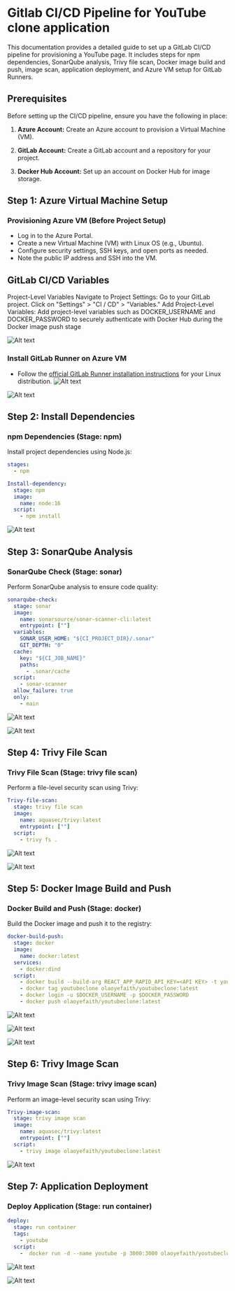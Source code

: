 # Gitlab CI/CD Pipeline for YouTube clone application 

This documentation provides a detailed guide to set up a GitLab CI/CD pipeline for provisioning a YouTube page. It includes steps for npm dependencies, SonarQube analysis, Trivy file scan, Docker image build and push, image scan, application deployment, and Azure VM setup for GitLab Runners.

## Prerequisites

Before setting up the CI/CD pipeline, ensure you have the following in place:

1. **Azure Account:** Create an Azure account to provision a Virtual Machine (VM).

2. **GitLab Account:** Create a GitLab account and a repository for your project.

3. **Docker Hub Account:** Set up an account on Docker Hub for image storage.

## Step 1: Azure Virtual Machine Setup

### Provisioning Azure VM (Before Project Setup)

- Log in to the Azure Portal.
- Create a new Virtual Machine (VM) with Linux OS (e.g., Ubuntu).
- Configure security settings, SSH keys, and open ports as needed.
- Note the public IP address and SSH into the VM.

## GitLab CI/CD Variables
Project-Level Variables
Navigate to Project Settings:
Go to your GitLab project.
Click on "Settings" > "CI / CD" > "Variables."
Add Project-Level Variables:
Add project-level variables such as DOCKER_USERNAME and DOCKER_PASSWORD to securely authenticate with Docker Hub during the Docker image push stage

 ![Alt text](images/crednetials.png)

### Install GitLab Runner on Azure VM

- Follow the [official GitLab Runner installation instructions](https://docs.gitlab.com/runner/install/linux-repository.html) for your Linux distribution.
 ![Alt text](images/gitlabrunner.png)

 ![Alt text](images/gitlabrunner2.png)


## Step 2: Install Dependencies

### npm Dependencies (Stage: npm)

Install project dependencies using Node.js:

```yaml
stages:
  - npm

Install-dependency:
  stage: npm    
  image:
    name: node:16
  script:
    - npm install
```
 ![Alt text](images/dependencycheck.png)

## Step 3: SonarQube Analysis

### SonarQube Check (Stage: sonar)

Perform SonarQube analysis to ensure code quality:

```yaml
sonarqube-check:
  stage: sonar
  image: 
    name: sonarsource/sonar-scanner-cli:latest
    entrypoint: [""]
  variables:
    SONAR_USER_HOME: "${CI_PROJECT_DIR}/.sonar"
    GIT_DEPTH: "0"
  cache:
    key: "${CI_JOB_NAME}"
    paths:
      - .sonar/cache
  script: 
    - sonar-scanner
  allow_failure: true
  only:
    - main
```
 ![Alt text](images/sonarcheck.png)

 ![Alt text](images/sonarqube.png)

## Step 4: Trivy File Scan

### Trivy File Scan (Stage: trivy file scan)

Perform a file-level security scan using Trivy:

```yaml
Trivy-file-scan:
  stage: trivy file scan
  image:
    name: aquasec/trivy:latest
    entrypoint: [""]
  script:
    - trivy fs .
```
 ![Alt text](images/trivyscan.png)

 ![Alt text](images/trivyoutput.png)


## Step 5: Docker Image Build and Push

### Docker Build and Push (Stage: docker)

Build the Docker image and push it to the registry:

```yaml
docker-build-push:
  stage: docker
  image:
    name: docker:latest
  services:
    - docker:dind   
  script:
    - docker build --build-arg REACT_APP_RAPID_API_KEY=<API KEY> -t youtubeclone .  
    - docker tag youtubeclone olaoyefaith/youtubeclone:latest
    - docker login -u $DOCKER_USERNAME -p $DOCKER_PASSWORD
    - docker push olaoyefaith/youtubeclone:latest

```
![Alt text](images/dockerbuild.png)

![Alt text](images/dockerbuildoutput.png)

![Alt text](images/youtubedocker.png)



## Step 6: Trivy Image Scan

### Trivy Image Scan (Stage: trivy image scan)

Perform an image-level security scan using Trivy:

```yaml
Trivy-image-scan:
  stage: trivy image scan
  image:
    name: aquasec/trivy:latest
    entrypoint: [""]
  script:
    - trivy image olaoyefaith/youtubeclone:latest
```
![Alt text](images/trivyoutput.png)

## Step 7: Application Deployment

### Deploy Application (Stage: run container)

```yaml
deploy:
  stage: run container
  tags:
    - youtube
  script:
    -  docker run -d --name youtube -p 3000:3000 olaoyefaith/youtubeclone:latest

```
![Alt text](images/deployimages.png)

![Alt text](images/youtube.png)
